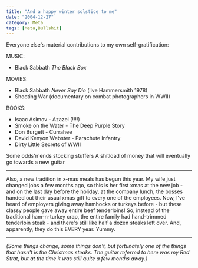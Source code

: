 ```yaml
---
title: "And a happy winter solstice to me"
date: "2004-12-27"
category: Meta
tags: [Meta,Bullshit]
---
```


Everyone else's material contributions to my own self-gratification:

MUSIC: 
- Black Sabbath *The Black Box*

MOVIES: 
- Black Sabbath *Never Say Die* (live Hammersmith 1978) 
- Shooting War (documentary on combat photographers in WWII)

BOOKS: 
- Isaac Asimov - Azazel (!!!!) 
- Smoke on the Water - The Deep Purple Story 
- Don Burgett - Currahee 
- David Kenyon Webster - Parachute Infantry 
- Dirty Little Secrets of WWII

Some odds'n'ends stocking stuffers 
A shitload of money that will eventually go towards a new guitar 

---

Also, a new tradition in x-mas meals has begun this year. My wife just changed jobs a few months ago, so this is her first xmas at the new job - and on the last day before the holiday, at the company lunch, the bosses handed out their usual xmas gift to every one of the employees. Now, I've heard of employers giving away hamhocks or turkeys before - but these classy people gave away entire beef tenderloins! So, instead of the traditional ham-n-turkey crap, the entire family had hand-trimmed tenderloin steak - and there's still like half a dozen steaks left over. And, apparently, they do this EVERY year. Yummy.

---

*(Some things change, some things don't, but fortunately one of the things that hasn't is the Christmas steaks. The guitar referred to here was my Red Strat, but at the time it was still quite a few months away.)*
